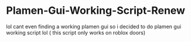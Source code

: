 # Plamen-Gui-Working-Script-Renew
lol cant even finding a working plamen gui so i decided to do plamen gui working script lol ( this script only works on roblox doors)
